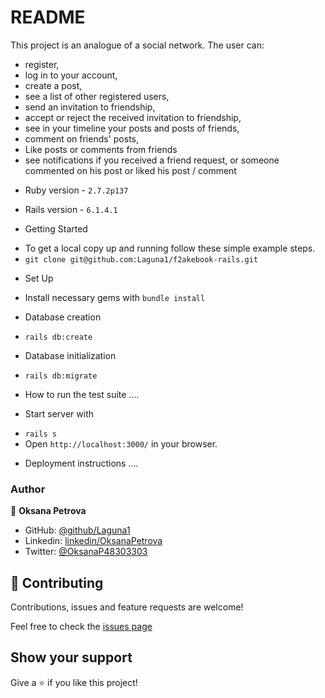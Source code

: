 # README

This project is an analogue of a social network.
The user can:
- register,
- log in to your account,
- create a post,
- see a list of other registered users,
- send an invitation to friendship,
- accept or reject the received invitation to friendship,
- see in your timeline your posts and posts of friends,
- comment on friends' posts,
- Like posts or comments from friends
- see notifications if you received a friend request, or someone commented on his post or liked his post / comment

* Ruby version - `2.7.2p137`
* Rails version - `6.1.4.1`

* Getting Started
- To get a local copy up and running follow these simple example steps.
- `git clone git@github.com:Laguna1/f2akebook-rails.git`

* Set Up
 - Install necessary gems with `bundle install`

* Database creation
- `rails db:create`

* Database initialization
- `rails db:migrate`

* How to run the test suite ....

* Start server with
- `rails s`
- Open `http://localhost:3000/` in your browser.

* Deployment instructions ....




### Author

👤 **Oksana Petrova**

- GitHub: [@github/Laguna1](https://github.com/Laguna1)
- Linkedin: [linkedin/OksanaPetrova](https://www.linkedin.com/in/oksana-petrova/)
- Twitter: [@OksanaP48303303](https://twitter.com/OksanaP48303303)

## 🤝 Contributing

Contributions, issues and feature requests are welcome!

Feel free to check the [issues page](https://github.com/Laguna1/f2akebook-rails/issues)

## Show your support

Give a ⭐️ if you like this project!
